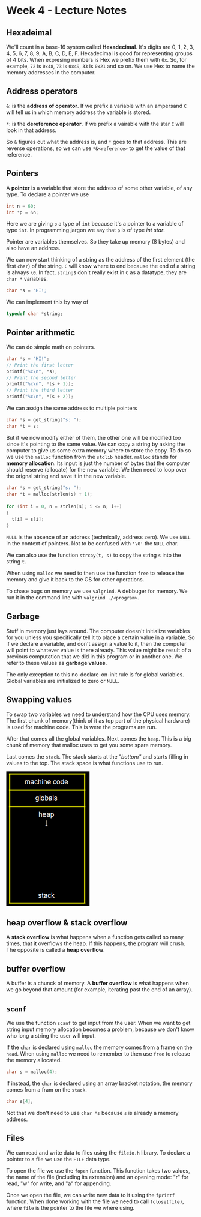 # Week 4 - Lecture Notes

## Hexadeimal

We'll count in a base-16 system called **Hexadecimal**. It's digits are 0, 1, 2, 3, 4, 5, 6, 7, 8, 9, A, B, C, D, E, F. Hexadecimal is good for representing groups of 4 bits. When expresing numbers is Hex we prefix them with `0x`. So, for example, `72` is `0x48`, `73` is `0x49`, `33` is `0x21` and so on. We use Hex to name the memory addresses in the computer. 

## Address operators

`&`: is the **address of operator**. If we prefix a variable with an ampersand `C` will tell us in which memory address the variable is stored.

`*`: is the **dereference operator**. If we prefix a vairable with the star `C` will look in that address.

So `&` figures out what the address is, and `*` goes to that address. This are reverse operations, so we can use `*&<reference>` to get the value of that reference.

## Pointers

A **pointer** is a variable that store the address of some other variable, of any type. To declare a pointer we use

``` c
int n = 60;
int *p = &n;
```

Here we are giving `p` a type of `int` because it's a pointer to a variable of type `int`. In programming jargon we say that `p` is of type *int star*.

Pointer are variables themselves. So they take up memory (8 bytes) and also have an address.

We can now start thinking of a string as the address of the first element (the first `char`) of the string. `C` will know where to end because the end of a string is always `\0`. In fact, `string`s don't really exist in `C` as a datatype, they are `char *` variables.

``` c
char *s = "HI!;
```

We can implement this by way of

``` c
typedef char *string;
```

## Pointer arithmetic

We can do simple math on pointers.

``` c
char *s = "HI!";
// Print the first letter
printf("%c\n", *s);
// Print the second letter
printf("%c\n", *(s + 1));
// Print the third letter
printf("%c\n", *(s + 2));
```

We can assign the same address to multiple pointers

```c 
char *s = get_string("s: ");
char *t = s;
```

 But if we now modify either of them, the other one will be modified too since it's pointing to the same value. We can copy a string by asking the computer to give us some extra memory where to store the copy. To do so we use the `malloc` function from the `stdlib` header. `malloc` stands for **memory allocation**. Its input is just the number of bytes that the computer should reserve (allocate) for the new variable. We then need to loop over the orignal string and save it in the new variable.

``` c
char *s = get_string("s: ");
char *t = malloc(strlen(s) + 1);

for (int i = 0, n = strlen(s); i <= n; i++)
{
  t[i] = s[i];
}
```

`NULL` is the absence of an address (technically, address zero). We use `NULL` in the context of pointers. Not to be confused with `'\0'` the `NULL` char.

We can also use the function `strcpy(t, s)` to copy the string `s` into the string `t`.

When using `malloc` we need to then use the function `free` to release the memory and give it back to the OS for other operations.

To chase bugs on memory we use `valgrind`. A debbuger for memory. We run it in the command line with `valgrind ./<program>`.

## Garbage

Stuff in memory just lays around. The computer doesn't initialize variables for you unless you specifically tell it to place a certain value in a variable. So if we declare a variable, and don't assign a value to it, then the computer will point to whatever value is there already. This value might be result of a previous computation that we did in this program or in another one. We refer to these values as **garbage values**.

The only exception to this no-declare-on-init rule is for global variables. Global variables are initialized to zero or `NULL`.

## Swapping values

To swap two variables we need to understand how the CPU uses memory. The first chunk of memory(think of it as top part of the physical hardware) is used for machine code. This is were the programs are run.

After that comes all the global variables. Next comes the `heap`. This is a big chunk of memory that malloc uses to get you some spare memory.

Last comes the `stack`. The stack starts at the *"bottom"* and starts filling in values to the top. The stack space is what functions use to run.

![](memory.png)

## heap overflow & stack overflow

A **stack overflow** is what happens when a function gets called so many times, that it overflows the heap. If this happens, the program will crush. The opposite is called a **heap overflow**.

## buffer overflow

A buffer is a chunck of memory. A **buffer overflow** is what happens when we go beyond that amount (for example, iterating past the end of an array).

## `scanf`

We use the function `scanf` to get input from the user. When we want to get string input memory allocation becomes a problem, because we don't know who long a string the user will input.

If the `char` is declared using `malloc` the memory comes from a frame on the `head`. When using `malloc` we need to remember to then use `free` to release the memory allocated.

``` c
char s = malloc(4);
```

If instead, the `char` is declared using an array bracket notation, the memory comes from a fram on the `stack`.

``` c
char s[4];
```

Not that we don't need to use `char *s` because `s` is already a memory address.

## Files

We can read and write data to files using the `fileio.h` library. To declare a pointer to a file we use the `FILE` data type.

To open the file we use the `fopen` function. This function takes two values, the name of the file (including its extension) and an opening  mode: "r" for read, "w" for write, and "a" for appending. 

Once we open the file, we can write new data to it using the `fprintf` function. When done working with the file we need to call `fclose(file)`, where `file` is the pointer to the file we where using.

